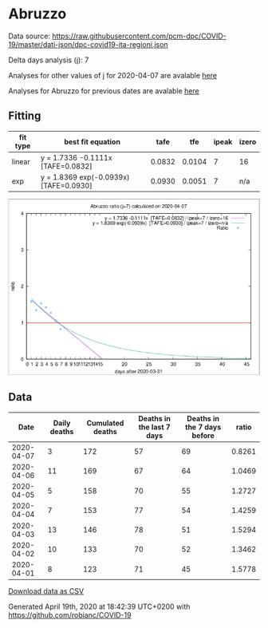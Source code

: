 # Abruzzo

Data source: https://raw.githubusercontent.com/pcm-dpc/COVID-19/master/dati-json/dpc-covid19-ita-regioni.json

Delta days analysis (j): 7

Analyses for other values of j for 2020-04-07 are avalable [here](../2020-04-07/README.md)

Analyses for Abruzzo for previous dates are avalable [here](../README.md)

## Fitting 
|fit type|best fit equation|tafe|tfe|ipeak|izero|
|-------|-----|--------|------|---|---|
|linear|y = 1.7336 -0.1111x  [TAFE=0.0832]|0.0832|0.0104|7|16|
|exp|y = 1.8369 exp(-0.0939x)  [TAFE=0.0930]|0.0930|0.0051|7|n/a|

![Plot](COVID-19_abruzzo_j7_2020-04-07.png)

## Data
|Date|Daily deaths|Cumulated deaths|Deaths in the last 7 days|Deaths in the 7 days before|ratio|
|----|----------|-----------|-------|--------------------|-----|
|2020-04-07|3|172|57|69|0.8261|
|2020-04-06|11|169|67|64|1.0469|
|2020-04-05|5|158|70|55|1.2727|
|2020-04-04|7|153|77|54|1.4259|
|2020-04-03|13|146|78|51|1.5294|
|2020-04-02|10|133|70|52|1.3462|
|2020-04-01|8|123|71|45|1.5778|

[Download data as CSV](COVID-19_abruzzo_j7_2020-04-07.csv)

Generated April 19th, 2020 at 18:42:39 UTC+0200 with https://github.com/robianc/COVID-19
